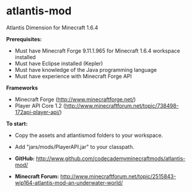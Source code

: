 atlantis-mod
============

Atlantis Dimension for Minecraft 1.6.4

**Prerequisites:**
- Must have Minecraft Forge 9.11.1.965 for Minecraft 1.6.4 workspace installed
- Must have Eclipse installed (Kepler)
- Must have knowledge of the Java programming language
- Must have experience with Minecraft Forge API

**Frameworks**
 - Minecraft Forge (http://www.minecraftforge.net/)
 - Player API Core 1.2 (http://www.minecraftforum.net/topic/738498-172api-player-api/)

**To start:**
- Copy the assets and atlantismod folders to your workspace.
- Add "jars/mods/PlayerAPI.jar" to your classpath.

 - **GitHub:** http://www.github.com/codecademyminecraftmods/atlantis-mod/
 - **Minecraft Forum:** http://www.minecraftforum.net/topic/2515843-wip164-atlantis-mod-an-underwater-world/